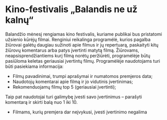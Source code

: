 # Kino-festivalis  „Balandis ne už kalnų“
Balandžio mėnesį rengiamas kino festivalis, kuriame publikai bus pristatomi užsienio kūrėjų filmai. 
Renginiui reikalinga programėlė, kurios pagalba žiūrovai galėtų daugiau sužinoti apie filmus ir jų
repertuarą, paskaityti kitų žiūrovų komentarus arba patys įvertinti matytą filmą. Žiūrovams, 
neapsisprendžiantiems kurį filmą norėtų peržiūrėti, programėlėje būtų pasiūloma keletas geriausiai 
įvertintų filmų.
Programėlėje naudotojams turi būti pasiekiama informacija:
   
  - Filmų pavadinimai, trumpi aprašymai ir numatomos premjeros data;
  - Naudotojų komentarai apie filmą ir jo vidutinis įvertinimas;
  - Rekomenduojamų filmų top 5 (geriausiai įvertinti);
  
Taip pat naudotojai turi galimybę įvesti savo įvertinimus – parašyti komentarą ir skirti balą nuo 1 iki 10.
  - Filmams, kurių premjera dar neįvykusi, įvesti įvertinimo negalima

